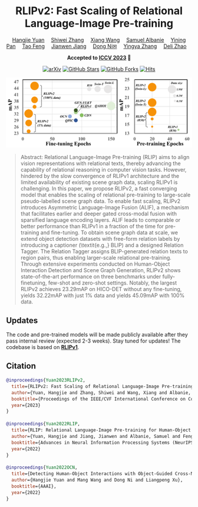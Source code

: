 <div align="center">
<h1> RLIPv2: Fast Scaling of Relational Language-Image Pre-training
</h1>

<div>
    <a href='https://jacobyuan7.github.io/' target='_blank'>Hangjie Yuan</a>&emsp;
    <a href='https://scholar.google.com/citations?user=ZO3OQ-8AAAAJ&hl=en&oi=ao' target='_blank'>Shiwei Zhang</a>&emsp;
    <a href='https://scholar.google.com/citations?user=cQbXvkcAAAAJ&hl=en' target='_blank'>Xiang Wang</a>&emsp;
    <a href='https://samuelalbanie.com/' target='_blank'>Samuel Albanie</a>&emsp;
    <a href='https://pynsigrid.github.io/' target='_blank'>Yining Pan</a>&emsp;
<!--     Yining Pan&emsp;<br> -->
    <a href='https://scholar.google.com/citations?user=JT8hRbgAAAAJ&hl=en' target='_blank'>Tao Feng</a>&emsp;
    <a href='https://scholar.google.com/citations?user=37gvStUAAAAJ&hl=en' target='_blank'>Jianwen Jiang</a>&emsp;
    <a href='https://scholar.google.com/citations?user=boUZ-jwAAAAJ&hl=en' target='_blank'>Dong Ni&#9993</a>&emsp;
    <a href='https://scholar.google.com/citations?user=16RDSEUAAAAJ&hl=en' target='_blank'>Yingya Zhang</a>&emsp;
    <a href='https://scholar.google.com/citations?user=7LhjCn0AAAAJ&hl=en' target='_blank'>Deli Zhao</a>&emsp;
</div>
    
<strong>Accepted to <a href='https://iccv2023.thecvf.com/' target='_blank'>ICCV 2023</a> :partying_face:</strong>

[![arXiv](https://img.shields.io/badge/arXiv-Paper-<COLOR>.svg)](https://arxiv.org/abs/2209.01814)
[![GitHub Stars](https://img.shields.io/github/stars/JacobYuan7/RLIPv2?style=social)](https://github.com/JacobYuan7/RLIPv2)
[![GitHub Forks](https://img.shields.io/github/forks/JacobYuan7/RLIPv2)](https://github.com/JacobYuan7/RLIPv2)
[![Hits](https://hits.seeyoufarm.com/api/count/incr/badge.svg?url=https%3A%2F%2Fgithub.com%2FJacobYuan7%2FRLIPv2&count_bg=%2379C83D&title_bg=%23555555&icon=&icon_color=%23E7E7E7&title=hits&edge_flat=false)](https://hits.seeyoufarm.com)
</div>

![colored_mesh (1)](assets/teaser.png)

> Abstract:
> Relational Language-Image Pre-training (RLIP) aims to align vision representations with relational texts, thereby advancing the capability of relational reasoning in computer vision tasks.
> However, hindered by the slow convergence of RLIPv1 architecture and the limited availability of existing scene graph data, scaling RLIPv1 is challenging.
> In this paper, we propose RLIPv2, a fast converging model that enables the scaling of relational pre-training to large-scale pseudo-labelled scene graph data.
> To enable fast scaling, RLIPv2 introduces Asymmetric Language-Image Fusion (ALIF), a mechanism that facilitates earlier and deeper gated cross-modal fusion with sparsified language encoding layers.
> ALIF leads to comparable or better performance than RLIPv1 in a fraction of the time for pre-training and fine-tuning.
> To obtain scene graph data at scale, we extend object detection datasets with free-form relation labels by introducing a captioner (\textit{e.g.,} BLIP) and a designed Relation Tagger.
> The Relation Tagger assigns BLIP-generated relation texts to region pairs, thus enabling larger-scale relational pre-training.
> Through extensive experiments conducted on Human-Object Interaction Detection and Scene Graph Generation, RLIPv2 shows state-of-the-art performance on three benchmarks under fully-finetuning, few-shot and zero-shot settings.
> Notably, the largest RLIPv2 achieves 23.29mAP on HICO-DET without any fine-tuning, yields 32.22mAP with just 1\% data and yields 45.09mAP with 100\% data.

## Updates
The code and pre-trained models will be made publicly available after they pass internal review (expected 2-3 weeks). Stay tuned for updates! The codebase is based on [**RLIPv1**](https://github.com/JacobYuan7/RLIP).

## Citation
```bibtex
@inproceedings{Yuan2023RLIPv2,
  title={RLIPv2: Fast Scaling of Relational Language-Image Pre-training},
  author={Yuan, Hangjie and Zhang, Shiwei and Wang, Xiang and Albanie, Samuel and Pan, Yining and Feng, Tao and Jiang, Jianwen and Ni, Dong and Zhang, Yingya and Zhao, Deli},
  booktitle={Proceedings of the IEEE/CVF International Conference on Computer Vision},
  year={2023}
}

@inproceedings{Yuan2022RLIP,
  title={RLIP: Relational Language-Image Pre-training for Human-Object Interaction Detection},
  author={Yuan, Hangjie and Jiang, Jianwen and Albanie, Samuel and Feng, Tao and Huang, Ziyuan and Ni, Dong and Tang, Mingqian},
  booktitle={Advances in Neural Information Processing Systems (NeurIPS)},
  year={2022}
}

@inproceedings{Yuan2022OCN,
  title={Detecting Human-Object Interactions with Object-Guided Cross-Modal Calibrated Semantics},
  author={Hangjie Yuan and Mang Wang and Dong Ni and Liangpeng Xu},
  booktitle={AAAI},
  year={2022}
}
```
